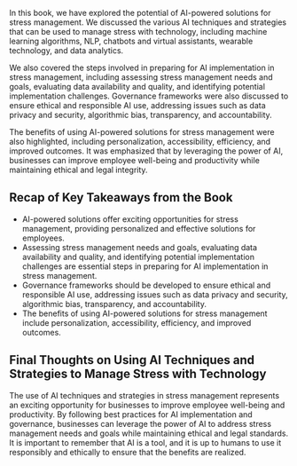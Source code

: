 
In this book, we have explored the potential of AI-powered solutions for stress management. We discussed the various AI techniques and strategies that can be used to manage stress with technology, including machine learning algorithms, NLP, chatbots and virtual assistants, wearable technology, and data analytics.

We also covered the steps involved in preparing for AI implementation in stress management, including assessing stress management needs and goals, evaluating data availability and quality, and identifying potential implementation challenges. Governance frameworks were also discussed to ensure ethical and responsible AI use, addressing issues such as data privacy and security, algorithmic bias, transparency, and accountability.

The benefits of using AI-powered solutions for stress management were also highlighted, including personalization, accessibility, efficiency, and improved outcomes. It was emphasized that by leveraging the power of AI, businesses can improve employee well-being and productivity while maintaining ethical and legal integrity.

Recap of Key Takeaways from the Book
------------------------------------

* AI-powered solutions offer exciting opportunities for stress management, providing personalized and effective solutions for employees.
* Assessing stress management needs and goals, evaluating data availability and quality, and identifying potential implementation challenges are essential steps in preparing for AI implementation in stress management.
* Governance frameworks should be developed to ensure ethical and responsible AI use, addressing issues such as data privacy and security, algorithmic bias, transparency, and accountability.
* The benefits of using AI-powered solutions for stress management include personalization, accessibility, efficiency, and improved outcomes.

Final Thoughts on Using AI Techniques and Strategies to Manage Stress with Technology
-------------------------------------------------------------------------------------

The use of AI techniques and strategies in stress management represents an exciting opportunity for businesses to improve employee well-being and productivity. By following best practices for AI implementation and governance, businesses can leverage the power of AI to address stress management needs and goals while maintaining ethical and legal standards. It is important to remember that AI is a tool, and it is up to humans to use it responsibly and ethically to ensure that the benefits are realized.